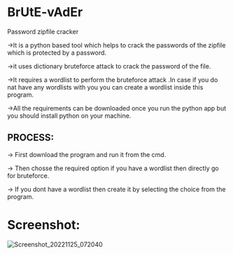 
# BrUtE-vAdEr

Password zipfile cracker

->It is a python based tool which helps to crack the passwords of the zipfile which is protected by a password.

->it uses dictionary bruteforce attack to crack the password of the file.

->It requires a wordlist to perform the bruteforce attack .In case if you do nat have any wordlists with you you can create a wordlist inside this program.

->All the requirements can be downloaded once you run the python app but you should install python on your machine.


PROCESS:
-------------

-> First download the program and run it from the cmd.

-> Then chosse the required option if you have a wordlist then directly go for bruteforce.

-> If you dont have a wordlist then create it by selecting the choice from the program.


# Screenshot:

![Screenshot_20221125_072040](https://user-images.githubusercontent.com/119057176/203999429-60dc9cce-39d7-4823-9426-a22415ef7259.png)

